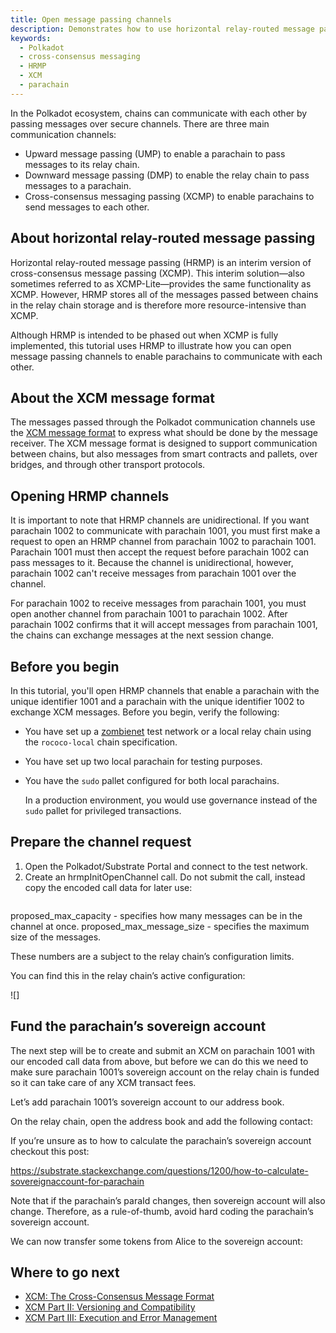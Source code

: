 ```yaml
---
title: Open message passing channels
description: Demonstrates how to use horizontal relay-routed message passing (HRMP) for communication between parachains.
keywords:
  - Polkadot
  - cross-consensus messaging
  - HRMP
  - XCM
  - parachain
---
```


In the Polkadot ecosystem, chains can communicate with each other by passing messages over secure channels.
There are three main communication channels:

- Upward message passing (UMP) to enable a parachain to pass messages to its relay chain. 
- Downward message passing (DMP) to enable the relay chain to pass messages to a parachain. 
- Cross-consensus messaging passing (XCMP) to enable parachains to send messages to each other.
  
## About horizontal relay-routed message passing

Horizontal relay-routed message passing (HRMP) is an interim version of cross-consensus message passing (XCMP). 
This interim solution—also sometimes referred to as XCMP-Lite—provides the same functionality as XCMP.
However, HRMP stores all of the messages passed between chains in the relay chain storage and is therefore more resource-intensive than XCMP.

Although HRMP is intended to be phased out when XCMP is fully implemented, this tutorial uses HRMP to illustrate how you can open message passing channels to enable parachains to communicate with each other.

## About the XCM message format

The messages passed through the Polkadot communication channels use the [XCM message format](https://github.com/paritytech/xcm-format) to express what should be done by the message receiver.
The XCM message format is designed to support communication between chains, but also messages from smart contracts and pallets, over bridges, and through other transport protocols.

## Opening HRMP channels

It is important to note that HRMP channels are unidirectional.
If you want parachain 1002 to communicate with parachain 1001, you must first make a request to open an HRMP channel from parachain 1002 to parachain 1001.
Parachain 1001 must then accept the request before parachain 1002 can pass messages to it.
Because the channel is unidirectional, however, parachain 1002 can't receive messages from parachain 1001 over the channel.

For parachain 1002 to receive messages from parachain 1001, you must open another channel from parachain 1001 to parachain 1002. 
After parachain 1002 confirms that it will accept messages from parachain 1001, the chains can exchange messages at the next session change.

## Before you begin

In this tutorial, you'll open HRMP channels that enable a parachain with the unique identifier 1001 and a parachain with the unique identifier 1002 to exchange XCM messages.
Before you begin, verify the following:

- You have set up a [zombienet](https://substrate.stackexchange.com/questions/4692/how-do-i-spin-up-a-testnet-with-zombienet) test network or a local relay chain using the `rococo-local`  chain specification.
- You have set up two local parachain for testing purposes.
- You have the `sudo` pallet configured for both local parachains.
  
  In a production environment, you would use governance instead of the `sudo` pallet for privileged transactions.

## Prepare the channel request

1. Open the Polkadot/Substrate Portal and connect to the test network.
2. Create an hrmpInitOpenChannel call. 
Do not submit the call, instead copy the encoded call data for later use:

![]()

proposed_max_capacity - specifies how many messages can be in the channel at once.
proposed_max_message_size - specifies the maximum size of the messages.

These numbers are a subject to the relay chain’s configuration limits.

You can find this in the relay chain’s active configuration:

![]

## Fund the parachain’s sovereign account

The next step will be to create and submit an XCM on parachain 1001 with our encoded call data from above, but before we can do this we need to make sure parachain 1001’s sovereign account on the relay chain is funded so it can take care of any XCM transact fees.

Let’s add parachain 1001’s sovereign account to our address book.

On the relay chain, open the address book and add the following contact:



If you’re unsure as to how to calculate the parachain’s sovereign account checkout this post:

https://substrate.stackexchange.com/questions/1200/how-to-calculate-sovereignaccount-for-parachain

Note that if the parachain’s paraId changes, then sovereign account will also change. Therefore, as a rule-of-thumb, avoid hard coding the parachain’s sovereign account.

We can now transfer some tokens from Alice to the sovereign account:

## Where to go next

- [XCM: The Cross-Consensus Message Format](https://polkadot.network/blog/xcm-the-cross-consensus-message-format)
- [XCM Part II: Versioning and Compatibility](https://polkadot.network/blog/xcm-part-two-versioning-and-compatibility)
- [XCM Part III: Execution and Error Management](https://polkadot.network/blog/xcm-part-three-execution-and-error-management)

